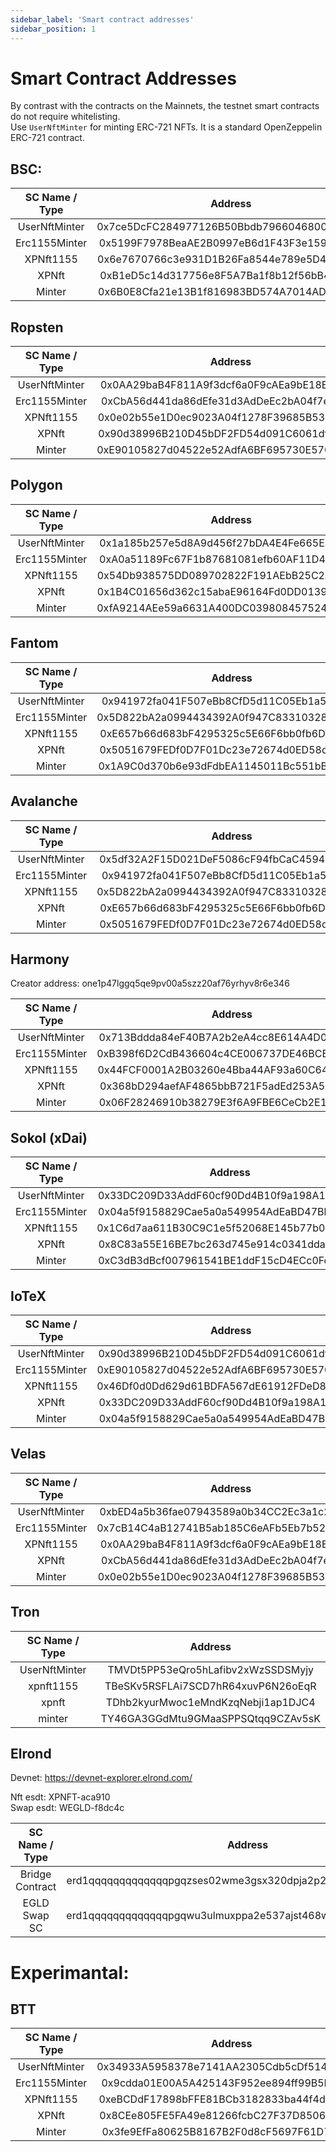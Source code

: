 ```yaml
---
sidebar_label: 'Smart contract addresses'
sidebar_position: 1
---
```


# Smart Contract Addresses

By contrast with the contracts on the Mainnets, the testnet smart contracts do not require whitelisting.<br/>
Use `UserNftMinter` for minting ERC-721 NFTs. It is a standard OpenZeppelin ERC-721 contract.
## BSC:
| SC Name / Type | Address|
|:-:|:-:|
|UserNftMinter|0x7ce5DcFC284977126B50Bbdb7966046800a55371|
|Erc1155Minter|0x5199F7978BeaAE2B0997eB6d1F43F3e15905df5A|
|XPNft1155|0x6e7670766c3e931D1B26Fa8544e789e5D45287E1|
|XPNft|0xB1eD5c14d317756e8F5A7Ba1f8b12f56bB44eA87|
|Minter|0x6B0E8Cfa21e13B1f816983BD574A7014AD5DEeF1|

## Ropsten
| SC Name / Type | Address|
|:-:|:-:|
|UserNftMinter|0x0AA29baB4F811A9f3dcf6a0F9cAEa9bE18ECED78|
|Erc1155Minter|0xCbA56d441da86dEfe31d3AdDeEc2bA04f7e27d9e|
|XPNft1155|0x0e02b55e1D0ec9023A04f1278F39685B53739010|
|XPNft|0x90d38996B210D45bDF2FD54d091C6061dff0dA9F|
|Minter|0xE90105827d04522e52AdfA6BF695730E5706C0C2|

## Polygon
| SC Name / Type | Address|
|:-:|:-:|
|UserNftMinter|0x1a185b257e5d8A9d456f27bDA4E4Fe665E433F54|
|Erc1155Minter|0xA0a51189Fc67F1b87681081efb60AF11D45473eb|
|XPNft1155|0x54Db938575DD089702822F191AEbB25C2Af7D1Ef|
|XPNft|0x1B4C01656d362c15abaE96164Fd0DD0139707cB3|
|Minter|0xfA9214AEe59a6631A400DC039808457524dE70A2|

## Fantom
| SC Name / Type | Address|
|:-:|:-:|
|UserNftMinter|0x941972fa041F507eBb8CfD5d11C05Eb1a51f2E95|
|Erc1155Minter|0x5D822bA2a0994434392A0f947C83310328CFB0DE|
|XPNft1155|0xE657b66d683bF4295325c5E66F6bb0fb6D1F7551|
|XPNft|0x5051679FEDf0D7F01Dc23e72674d0ED58de9be6a|
|Minter|0x1A9C0d370b6e93dFdbEA1145011Bc551bB1a2B60|

## Avalanche
| SC Name / Type | Address|
|:-:|:-:|
|UserNftMinter|0x5df32A2F15D021DeF5086cF94fbCaC4594208A26|
|Erc1155Minter|0x941972fa041F507eBb8CfD5d11C05Eb1a51f2E95|
|XPNft1155|0x5D822bA2a0994434392A0f947C83310328CFB0DE|
|XPNft|0xE657b66d683bF4295325c5E66F6bb0fb6D1F7551|
|Minter|0x5051679FEDf0D7F01Dc23e72674d0ED58de9be6a|

## Harmony
Creator address: one1p47lggq5qe9pv00a5szz20af76yrhyv8r6e346

| SC Name / Type | Address|
|:-:|:-:|
|UserNftMinter|0x713Bddda84eF40B7A2b2eA4cc8E614A4D0FB24d3|
|Erc1155Minter|0xB398f6D2CdB436604c4CE006737DE46BCEB26788|
|XPNft1155|0x44FCF0001A2B03260e4Bba44AF93a60C64cE79A2|
|XPNft|0x368bD294aefAF4865bbB721F5adEd253A5B4355B|
|Minter|0x06F28246910b38279E3f6A9FBE6CeCb2E10B07a8|

## Sokol (xDai)
| SC Name / Type | Address|
|:-:|:-:|
|UserNftMinter|0x33DC209D33AddF60cf90Dd4B10f9a198A1A93f63|
|Erc1155Minter|0x04a5f9158829Cae5a0a549954AdEaBD47BbB3d2d|
|XPNft1155|0x1C6d7aa611B30C9C1e5f52068E145b77b0e661b2|
|XPNft|0x8C83a55E16BE7bc263d745e914c0341ddaf29627|
|Minter|0xC3dB3dBcf007961541BE1ddF15cD4ECc0Fc758d5|

## IoTeX
| SC Name / Type | Address|
|:-:|:-:|
|UserNftMinter|0x90d38996B210D45bDF2FD54d091C6061dff0dA9F|
|Erc1155Minter|0xE90105827d04522e52AdfA6BF695730E5706C0C2|
|XPNft1155|0x46Df0d0Dd629d61BDFA567dE61912FDeD883A60d|
|XPNft|0x33DC209D33AddF60cf90Dd4B10f9a198A1A93f63|
|Minter|0x04a5f9158829Cae5a0a549954AdEaBD47BbB3d2d|

## Velas
| SC Name / Type | Address|
|:-:|:-:|
|UserNftMinter|0xbED4a5b36fae07943589a0b34CC2Ec3a1c208E53|
|Erc1155Minter|0x7cB14C4aB12741B5ab185C6eAFb5Eb7b5282A032|
|XPNft1155|0x0AA29baB4F811A9f3dcf6a0F9cAEa9bE18ECED78|
|XPNft|0xCbA56d441da86dEfe31d3AdDeEc2bA04f7e27d9e|
|Minter|0x0e02b55e1D0ec9023A04f1278F39685B53739010|

## Tron
| SC Name / Type | Address|
|:-:|:-:|
|UserNftMinter|TMVDt5PP53eQro5hLafibv2xWzSSDSMyjy|
|xpnft1155|TBeSKv5RSFLAi7SCD7hR64xuvP6N26oEqR|
|xpnft|TDhb2kyurMwoc1eMndKzqNebji1ap1DJC4|
|minter|TY46GA3GGdMtu9GMaaSPPSQtqq9CZAv5sK|

## Elrond

Devnet: https://devnet-explorer.elrond.com/

Nft esdt: XPNFT-aca910<br/>
Swap esdt: WEGLD-f8dc4c<br/>

| SC Name / Type | Address|
|:-:|:-:|
|Bridge Contract|erd1qqqqqqqqqqqqqpgqzses02wme3gsx320dpja2p2kk3rckgcfksmsj8grdk|
|EGLD Swap SC|erd1qqqqqqqqqqqqqpgqwu3ulmuxppa2e537ajst468wplkxxsqyksms9az8at|

# Experimantal:
## BTT
| SC Name / Type | Address|
|:-:|:-:|
|UserNftMinter|0x34933A5958378e7141AA2305Cdb5cDf514896035|
|Erc1155Minter|0x9cdda01E00A5A425143F952ee894ff99B5F7999F|
|XPNft1155|0xeBCDdF17898bFFE81BCb3182833ba44f4dB25525|
|XPNft|0x8CEe805FE5FA49e81266fcbC27F37D85062c1707|
|Minter|0x3fe9EfFa80625B8167B2F0d8cF5697F61D77e4a2|